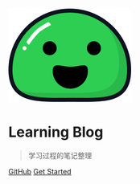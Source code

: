 <!-- _coverpage.md -->

![logo](_media/icon.svg)

# Learning Blog 

> 学习过程的笔记整理

[GitHub](https://github.com/docsifyjs/docsify/)
[Get Started](README.md)
